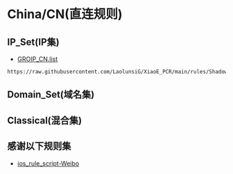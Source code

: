 # China/CN(直连规则)

## IP_Set(IP集)
- [GROIP_CN.list](https://raw.githubusercontent.com/LaolunsiG/XiaoE_PCR/main/rules/Shadowrocket/China/GEOIP_CN.list)
```
https://raw.githubusercontent.com/LaolunsiG/XiaoE_PCR/main/rules/Shadowrocket/China/GEOIP_CN.list
```

## Domain_Set(域名集)

## Classical(混合集)

## 感谢以下规则集
- [ios_rule_script-Weibo](https://raw.githubusercontent.com/blackmatrix7/ios_rule_script/master/rule/Surge/Weibo/Weibo.list)
